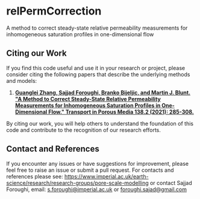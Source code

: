 # relPermCorrection
A method to correct steady-state relative permeability measurements for inhomogeneous saturation profiles in one-dimensional flow


## Citing our Work

If you find this code useful and use it in your research or project, please consider citing the following papers that describe the underlying methods and models:


1. [**Guanglei Zhang, Sajjad Foroughi, Branko Bijeljic, and Martin J. Blunt. "A Method to Correct Steady-State Relative Permeability Measurements for Inhomogeneous Saturation Profiles in One-Dimensional Flow." Transport in Porous Media 138.2 (2021): 285-308.**](https://doi.org/10.1007/s11242-023-01988-4)


By citing our work, you will help others to understand the foundation of this code and contribute to the recognition of our research efforts.

## Contact and References
If you encounter any issues or have suggestions for improvement, please feel free to raise an issue or submit a pull request. For contacts and references please see: https://www.imperial.ac.uk/earth-science/research/research-groups/pore-scale-modelling or contact Sajjad Foroughi, email: s.foroughi@imperial.ac.uk or foroughi.sajad@gmail.com
